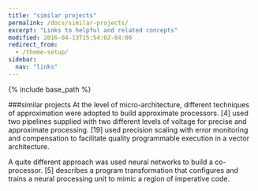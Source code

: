 ```yaml
---
title: "similar projects"
permalink: /docs/similar-projects/
excerpt: "Links to helpful and related concepts"
modified: 2016-04-13T15:54:02-04:00
redirect_from:
  - /theme-setup/
sidebar:
  nav: "links"
---
```


{% include base_path %}

###similar projects
At the level of micro-architecture, different techniques of approximation were adopted to build approximate processors. [4] used two pipelines supplied with two different levels of voltage for precise and approximate processing. [19] used precision scaling with error monitoring and compensation to facilitate quality programmable
 execution in a vector architecture. 

A quite different approach was used neural networks to build a co-processor. [5] describes a program
 transformation that configures and trains a neural processing unit to mimic a region of imperative
 code. 
